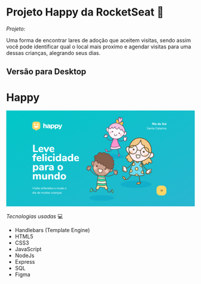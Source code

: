 # Projeto Happy da RocketSeat 🚀

*Projeto:*

Uma forma de encontrar lares de adoção que aceitem visitas, sendo assim você pode identificar qual o local mais proximo e agendar visitas para uma dessas crianças, alegrando seus dias. 



## Versão para Desktop

# Happy

![](public/images/happy.png)


*Tecnologias usadas* 💻

- Handlebars (Template Engine)
- HTML5
- CSS3
- JavaScript
- NodeJs
- Express
- SQL
- Figma
